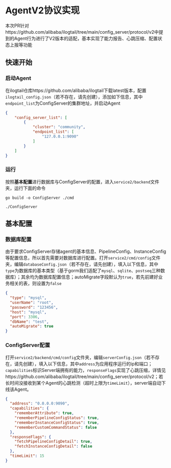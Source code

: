 # AgentV2协议实现

本次PR针对https://github.com/alibaba/ilogtail/tree/main/config_server/protocol/v2中提到的Agent行为进行了V2版本的适配，基本实现了能力报告、心跳压缩、配置状态上报等功能

## 快速开始

### 启动Agent

在ilogtail仓库https://github.com/alibaba/ilogtail下载latest版本，配置`ilogtail_config.json`（若不存在，请先创建），添加如下信息，其中`endpoint_list`为ConfigServer的集群地址，并启动Agent

```json
{
    "config_server_list": [
        {
            "cluster": "community",
            "endpoint_list": [
                "127.0.0.1:9090"
            ]
        }
    ]
}
```

### 运行

按照**基本配置**进行数据库与ConfigServer的配置，进入`service2/backend`文件夹，运行下面的命令

```shell
go build -o ConfigServer ./cmd

./ConfigServer
```

## 基本配置

### 数据库配置

由于要求ConfigServer存储agent的基本信息、PipelineConfig、InstanceConfig等配置信息，所以首先需要对数据库进行配置。打开`service2/cmd/config`文件夹，编辑`databaseConfig.json`（若不存在，请先创建），填入以下信息，其中`type`为数据库的基本类型（基于gorm我们适配了`mysql`、`sqlite`、`postseq`三种数据库）；其余均为数据库配置信息；autoMigrate字段默认为`true`，若先前建好业务相关的表，则设置为`false`

```json
{
  "type": "mysql",
  "userName": "root",
  "password": "123456",
  "host": "mysql",
  "port": 3306,
  "dbName": "test",
  "autoMigrate": true
}
```

### ConfigServer配置

打开`service2/backend/cmd/config`文件夹，编辑`serverConfig.json`（若不存在，请先创建），填入以下信息，其中`address`为应用程序运行的ip和端口；`capabilities`标识Server端拥有的能力，`responseFlags`实现了心跳压缩，详情见https://github.com/alibaba/ilogtail/tree/main/config_server/protocol/v2；若长时间没接收到某个Agent的心跳检测（超时上限为`timeLimit`），server端自动下线该Agent。

```json
{
  "address": "0.0.0.0:9090",
  "capabilities": {
    "rememberAttribute": true,
    "rememberPipelineConfigStatus": true,
    "rememberInstanceConfigStatus": true,
    "rememberCustomCommandStatus": false
  },
  "responseFlags": {
    "fetchPipelineConfigDetail": true,
    "fetchInstanceConfigDetail": false
  },
  "timeLimit": 15
}
```